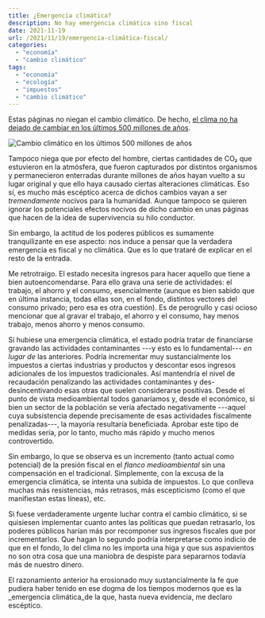 ```yaml
---
title: ¿Emergencia climática?
description: No hay emergencia climática sino fiscal
date: 2021-11-19
url: /2021/11/19/emergencia-climática-fiscal/
categories:
  - "economía"
  - "cambio climático"
tags:
  - "economía"
  - "ecología"
  - "impuestos"
  - "cambio climático"
---
```


Estas páginas no niegan el cambio climático. De hecho, [el clima no ha dejado de cambiar en los últimos 500 millones de años](https://www.climate.gov/news-features/climate-qa/whats-hottest-earths-ever-been).

![Cambio climático en los últimos 500 millones de años](/images/climate_change_500_m_years.png)

Tampoco niega que por efecto del hombre, ciertas cantidades de CO₂ que estuvieron en la atmósfera, que fueron capturados por distintos organismos y permanecieron enterradas durante millones de años hayan vuelto a su lugar original y que ello haya causado ciertas alteraciones climáticas. Eso sí, es mucho más escéptico acerca de dichos cambios vayan a ser _tremendamente_ nocivos para la humanidad. Aunque tampoco se quieren ignorar los potenciales efectos nocivos de dicho cambio en unas páginas que hacen de la idea de supervivencia su hilo conductor.

Sin embargo, la actitud de los poderes públicos es sumamente tranquilizante en ese aspecto: nos induce a pensar que la verdadera emergencia es fiscal y no climática. Que es lo que trataré de explicar en el resto de la entrada.

Me retrotraigo. El estado necesita ingresos para hacer aquello que tiene a bien autoencomendarse. Para ello grava una serie de actividades: el trabajo, el ahorro y el consumo, esencialmente (aunque es bien sabido que en última instancia, todas ellas son, en el fondo, distintos vectores del consumo privado; pero esa es otra cuestión). Es de perogrullo y casi ocioso mencionar que al gravar el trabajo, el ahorro y el consumo, hay menos trabajo, menos ahorro y menos consumo.

Si hubiese una emergencia climática, el estado podría tratar de financiarse gravando las actividades contaminantes ---y esto es lo fundamental--- _en lugar de_ las anteriores. Podría incrementar muy sustancialmente los impuestos a ciertas industrias y productos y descontar esos ingresos adicionales de los impuestos tradicionales. Así mantendría el nivel de recaudación penalizando las actividades contaminantes y des-desincentivando esas otras que suelen considerarse positivas. Desde el punto de vista medioambiental todos ganaríamos y, desde el económico, si bien un sector de la población se vería afectado negativamente ---aquel cuya subsistencia depende precisamente de esas actividades fiscalmente penalizadas---, la mayoría resultaría beneficiada. Aprobar este tipo de medidas sería, por lo tanto, mucho  más rápido y mucho menos controvertido.

Sin embargo, lo que se observa es un incremento (tanto actual como potencial) de la presión fiscal en el _flanco medioambiental_ sin una compensación en el tradicional. Simplemente, con la excusa de la emergencia climática, se intenta una subida de impuestos. Lo que conlleva muchas más resistencias, más retrasos, más escepticismo (como el que manifiestan estas líneas), etc.

Si fuese verdaderamente urgente luchar contra el cambio climático, si se quisiesen implementar cuanto antes las políticas que puedan retrasarlo, los poderes públicos harían más por recomponer sus ingresos fiscales que por incrementarlos. Que hagan lo segundo podría interpretarse como indicio de que en el fondo, lo del clima no les importa una higa y que sus aspavientos no son otra cosa que una maniobra de despiste para separarnos todavía más de nuestro dinero.

El razonamiento anterior ha erosionado muy sustancialmente la fe que pudiera haber tenido en ese dogma de los tiempos modernos que es la _emergencia climática_de la que, hasta nueva evidencia, me declaro escéptico.


